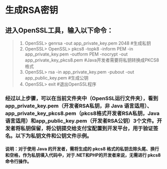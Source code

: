# 生成RSA密钥
## 进入OpenSSL工具，输入以下命令：
> 1. OpenSSL> genrsa -out app_private_key.pem   2048  #生成私钥
> 2. OpenSSL> OpenSSL> pkcs8 -topk8 -inform PEM -in app_private_key.pem -outform PEM -nocrypt -out app_private_key_pkcs8.pem #Java开发者需要将私钥转换成PKCS8格式
> 3. OpenSSL> rsa -in app_private_key.pem -pubout -out app_public_key.pem #生成公钥
> 4. OpenSSL> exit #退出OpenSSL程序
### 经过以上步骤，可以在当前文件夹中（OpenSSL运行文件夹），看到 app_private_key.pem（开发者RSA私钥，非 Java 语言适用）、app_private_key_pkcs8.pem（pkcs8格式开发者RSA私钥，Java语言适用）和app_public_key.pem（开发者RSA公钥）3个文件。开发者将私钥保留，将公钥提交给支付宝配置到开发平台，用于验证签名。以下为私钥文件和公钥文件示例。
#### 说明：对于使用 Java 的开发者，需将生成的 pkcs8 格式的私钥去除头尾、换行和空格，作为私钥填入代码中，对于.NET和PHP的开发者来说，无需进行 pkcs8 命令行操作。
